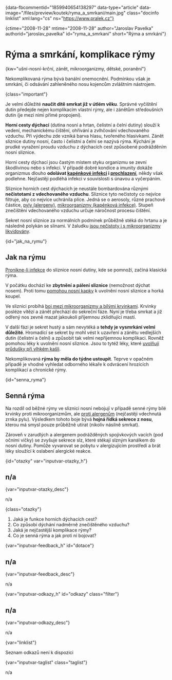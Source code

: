 
{data-fbcommentid="1859940654138297" data-type="article" data-image="/files/preview/koutek/ryma\_a\_smrkani/main.jpg" class="docinfo linklist" xml:lang="cs" ns="https://www.pralek.cz"}

{ctime="2008-11-28" mtime="2008-11-28" author="Jaroslav Pavelka" authorid="jaroslav\_pavelka" id="ryma\_a_smrkani" short="Rýma a smrkání"}

# Rýma a smrkání, komplikace rýmy

<!-- generated attribute kw by user_udpatekw.sh on 2020-04-17, do not edit -->

{kw="ušní-nosní-krční, zánět, mikroorganizmy, dětské, poranění"}

Nekomplikovaná rýma bývá banální onemocnění. Podmínkou však je smrkání, či odsávání zahleněného nosu kojencům zvláštním nástrojem.

{class="important"}

Je velmi důležité **naučit dítě smrkat již v útlém věku**. Správné vyčištění dutin předejde nejen komplikacím vlastní rýmy, ale i zánětům středoušních dutin (je mezi nimi přímé propojení).

**Horní cesty dýchací** (dutina nosní a hrtan, čelistní a čelní dutiny) slouží k vedení, mechanickému čištění, ohřívání a zvlhčování vdechovaného vzduchu. Při výdechu zde vzniká barva hlasu, tvořeného hlasivkami. Zánět sliznice dutiny nosní, často i čelistní a čelní se nazývá rýma. Kýchání je prudké vyražení proudu vzduchu z dýchacích cest způsobené podrážděním nosní sliznice.

Horní cesty dýchací jsou častým místem styku organizmu se zevní škodlivinou nebo s infekcí. V případě dobré kondice a imunity dokáže organizmus dlouho **odolávat [kapénkové infekci][1] i [prochlazení][2]**, někdy však podlehne. Nejčastěji podléhá infekci v souvislosti s únavou a vyčerpáním.

Sliznice horních cest dýchacích je neustále bombardována různými **nečistotami z vdechovaného vzduchu**. Sliznice tyto nečistoty co nejvíce filtruje, aby co nejvíce uchránila plíce. Jedná se o aerosoly, různé prachové částice, [pyly (alergeny)](projevy_alergie), [mikroorganizmy (kapénková infekce)][3]. Stupeň znečištění vdechovaného vzduchu určuje náročnost procesu čištění.

Sekret nosní sliznice za normálních podmínek průběžně stéká do hrtanu a je následně polykán se slinami. V žaludku [jsou nečistoty i s mikroorganizmy likvidovány][4].

{id="jak\_na\_rymu"}

## Jak na rýmu

[Pronikne-li infekce][5] do sliznice nosní dutiny, kde se pomnoží, začíná klasická rýma.

V počátku dochází ke **zbytnění a pálení sliznice** (nemožnost dýchat nosem). Proti tomu [pomohou nosní kapky][6] k uvolnění nosní sliznice a horká koupel.

Ve sliznici probíhá [boj mezi mikroorganizmy a bílými krvinkami][7]. Krvinky posléze vítězí a zánět přechází do sekreční fáze. Nyní je třeba smrkat a již odřený nos zevně mazat jakoukoli příjemnou zklidňující mastí.

V další fázi je sekret hustý a sám nevytéká a **tehdy je vysmrkání velmi důležité**. Hromadící se sekret by mohl vést k uzavření a zánětu vedlejších dutin (čelistní a čelní) a způsobit tak velmi nepříjemnou komplikaci. Rovněž pomohou léky k uvolnění nosní sliznice. Jsou to tytéž léky, které [uvolňují průdušky při vlhkém kašli][8].

Nekomplikovaná **rýma by měla do týdne ustoupit**. Teprve v opačném případě je vhodné vyhledat odborného lékaře k odvrácení hrozících komplikací a chronické rýmy.

{id="senna_ryma"}

## Senná rýma

Na rozdíl od běžné rýmy ve sliznici nosní nebojují v případě senné rýmy bílé krvinky proti mikroorganizmům, ale [proti alergenům][7] (nejčastěji vdechnutá zrnka pylu). Výsledkem tohoto boje bývá **hojná řídká sekrece z nosu**, kterou má smysl pouze průběžně utírat (nikoliv násilně smrkat).

Zároveň v zarudlých a alergenem podrážděných spojivkových vacích (pod očními víčky) se zvyšuje sekrece slz, které stékají slzným kanálkem do nosní dutiny. Pomůže vyvarovat se pobytu v alergizujícím prostředí a brát léky sloužící k oslabení alergické reakce.

{id="otazky" var="inputvar-otazky_h"}

## n/a

{var="inputvar-otazky_desc"}

n/a

{class="otazky"}

  1. Jaká je funkce horních dýchacích cest?
  2. Co způsobí dýchání nadměrně znečištěného vzduchu?
  3. Jaká je nejčastější komplikace rýmy?
  4. Co je senná rýma a jak proti ní bojovat?

{var="inputvar-feedback_h" id="dotace"}

## n/a

{var="inputvar-feedback_desc"}

n/a

{var="inputvar-odkazy_h" id="odkazy" class="filter"}

## n/a

{var="inputvar-odkazy_desc"}

n/a

{var="linklist"}

Seznam odkazů není k dispozici

{var="inputvar-taglist" class="taglist"}

n/a

 [1]: chripka
 [2]: teplota
 [3]: mikroorganizmy
 [4]: stravovaci_navyky
 [5]: lecba_zanetu
 [6]: lekove_formy
 [7]: imunita
 [8]: kasel_a_typy_kasle


